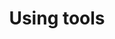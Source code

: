 ---
title: Using tools
description: 'handling your shit is wack yo'
tags: ['fruit', 'microservices']
readButton: wow
---